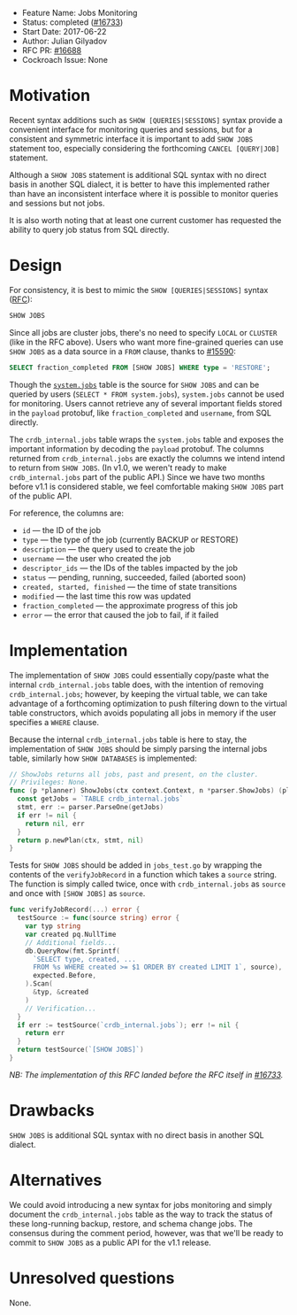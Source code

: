 - Feature Name: Jobs Monitoring
- Status: completed ([#16733](https://github.com/cockroachdb/cockroach/pull/16733))
- Start Date: 2017-06-22
- Author: Julian Gilyadov
- RFC PR: [#16688](https://github.com/cockroachdb/cockroach/pull/16688)
- Cockroach Issue: None

# Motivation

Recent syntax additions such as `SHOW [QUERIES|SESSIONS]` syntax provide a
convenient interface for monitoring queries and sessions, but for a consistent
and symmetric interface it is important to add `SHOW JOBS` statement too,
especially considering the forthcoming `CANCEL [QUERY|JOB]` statement.

Although a `SHOW JOBS` statement is additional SQL syntax with no direct basis
in another SQL dialect, it is better to have this implemented rather than have
an inconsistent interface where it is possible to monitor queries and sessions
but not jobs.

It is also worth noting that at least one current customer has requested the
ability to query job status from SQL directly.

# Design

For consistency, it is best to mimic the `SHOW [QUERIES|SESSIONS]` syntax
([RFC](monitoring_queries_and_sessions.md)):

```sql
SHOW JOBS
```

Since all jobs are cluster jobs, there's no need to specify `LOCAL` or `CLUSTER`
(like in the RFC above). Users who want more fine-grained queries can use `SHOW
JOBS` as a data source in a `FROM` clause, thanks to [#15590]:

```sql
SELECT fraction_completed FROM [SHOW JOBS] WHERE type = 'RESTORE';
```

Though the [`system.jobs`](system_jobs.md) table is the source for `SHOW JOBS`
and can be queried by users (`SELECT * FROM system.jobs`), `system.jobs` cannot
be used for monitoring. Users cannot retrieve any of several important fields
stored in the `payload` protobuf, like `fraction_completed` and `username`, from
SQL directly.

The `crdb_internal.jobs` table wraps the `system.jobs` table and exposes the
important information by decoding the `payload` protobuf. The columns returned
from `crdb_internal.jobs` are exactly the columns we intend intend to return
from `SHOW JOBS`. (In v1.0, we weren't ready to make `crdb_internal.jobs` part
of the public API.) Since we have two months before v1.1 is considered
stable, we feel comfortable making `SHOW JOBS` part of the public API.

For reference, the columns are:

* `id` — the ID of the job
* `type` — the type of the job (currently BACKUP or RESTORE)
* `description` — the query used to create the job
* `username` — the user who created the job
* `descriptor_ids` — the IDs of the tables impacted by the job
* `status` — pending, running, succeeded, failed (aborted soon)
* `created, started, finished` — the time of state transitions
* `modified` — the last time this row was updated
* `fraction_completed` — the approximate progress of this job
* `error` — the error that caused the job to fail, if it failed

# Implementation

The implementation of `SHOW JOBS` could essentially copy/paste what the internal
`crdb_internal.jobs` table does, with the intention of removing
`crdb_internal.jobs`; however, by keeping the virtual table, we can take
advantage of a forthcoming optimization to push filtering down to the virtual
table constructors, which avoids populating all jobs in memory if the user
specifies a `WHERE` clause.

Because the internal `crdb_internal.jobs` table is here to stay, the
implementation of `SHOW JOBS` should be simply parsing the internal jobs table,
similarly how `SHOW DATABASES` is implemented:

```go
// ShowJobs returns all jobs, past and present, on the cluster.
// Privileges: None.
func (p *planner) ShowJobs(ctx context.Context, n *parser.ShowJobs) (planNode, error) {
  const getJobs = `TABLE crdb_internal.jobs`
  stmt, err := parser.ParseOne(getJobs)
  if err != nil {
    return nil, err
  }
  return p.newPlan(ctx, stmt, nil)
}
```

Tests for `SHOW JOBS` should be added in `jobs_test.go` by wrapping the contents
of the `verifyJobRecord` in a function which takes a `source` string. The
function is simply called twice, once with `crdb_internal.jobs` as `source` and
once with `[SHOW JOBS]` as `source`.

``` go
func verifyJobRecord(...) error {
  testSource := func(source string) error {
    var typ string
    var created pq.NullTime
    // Additional fields...
    db.QueryRow(fmt.Sprintf(
      `SELECT type, created, ...
      FROM %s WHERE created >= $1 ORDER BY created LIMIT 1`, source),
      expected.Before,
    ).Scan(
      &typ, &created
    )
    // Verification...
  }
  if err := testSource(`crdb_internal.jobs`); err != nil {
    return err
  }
  return testSource(`[SHOW JOBS]`)
}
```

*NB: The implementation of this RFC landed before the RFC itself in [#16733].*

# Drawbacks

`SHOW JOBS` is additional SQL syntax with no direct basis in another SQL
dialect.

# Alternatives

We could avoid introducing a new syntax for jobs monitoring and simply document
the `crdb_internal.jobs` table as the way to track the status of these
long-running backup, restore, and schema change jobs. The consensus during the
comment period, however, was that we'll be ready to commit to `SHOW JOBS` as a
public API for the v1.1 release.

# Unresolved questions

None.

[#15590]: https://github.com/cockroachdb/cockroach/pull/15590
[#16733]: https://github.com/cockroachdb/cockroach/pull/16733
